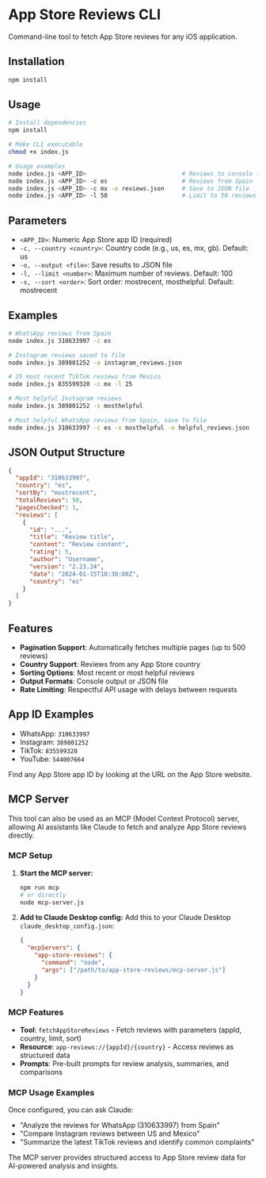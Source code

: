 # App Store Reviews CLI

Command-line tool to fetch App Store reviews for any iOS application.

## Installation

```bash
npm install
```

## Usage

```bash
# Install dependencies
npm install

# Make CLI executable
chmod +x index.js

# Usage examples
node index.js <APP_ID>                           # Reviews to console (US store)
node index.js <APP_ID> -c es                     # Reviews from Spain
node index.js <APP_ID> -c mx -o reviews.json     # Save to JSON file
node index.js <APP_ID> -l 50                     # Limit to 50 reviews
```

## Parameters

- `<APP_ID>`: Numeric App Store app ID (required)
- `-c, --country <country>`: Country code (e.g., us, es, mx, gb). Default: us
- `-o, --output <file>`: Save results to JSON file
- `-l, --limit <number>`: Maximum number of reviews. Default: 100
- `-s, --sort <order>`: Sort order: mostrecent, mosthelpful. Default: mostrecent

## Examples

```bash
# WhatsApp reviews from Spain
node index.js 310633997 -c es

# Instagram reviews saved to file
node index.js 389801252 -o instagram_reviews.json

# 25 most recent TikTok reviews from Mexico
node index.js 835599320 -c mx -l 25

# Most helpful Instagram reviews
node index.js 389801252 -s mosthelpful

# Most helpful WhatsApp reviews from Spain, save to file
node index.js 310633997 -c es -s mosthelpful -o helpful_reviews.json
```

## JSON Output Structure

```json
{
  "appId": "310633997",
  "country": "es",
  "sortBy": "mostrecent",
  "totalReviews": 50,
  "pagesChecked": 1,
  "reviews": [
    {
      "id": "...",
      "title": "Review title",
      "content": "Review content",
      "rating": 5,
      "author": "Username",
      "version": "2.23.24",
      "date": "2024-01-15T10:30:00Z",
      "country": "es"
    }
  ]
}
```

## Features

- **Pagination Support**: Automatically fetches multiple pages (up to 500 reviews)
- **Country Support**: Reviews from any App Store country
- **Sorting Options**: Most recent or most helpful reviews
- **Output Formats**: Console output or JSON file
- **Rate Limiting**: Respectful API usage with delays between requests

## App ID Examples

- WhatsApp: `310633997`
- Instagram: `389801252`
- TikTok: `835599320`
- YouTube: `544007664`

Find any App Store app ID by looking at the URL on the App Store website.

## MCP Server

This tool can also be used as an MCP (Model Context Protocol) server, allowing AI assistants like Claude to fetch and analyze App Store reviews directly.

### MCP Setup

1. **Start the MCP server:**
   ```bash
   npm run mcp
   # or directly
   node mcp-server.js
   ```

2. **Add to Claude Desktop config:**
   Add this to your Claude Desktop `claude_desktop_config.json`:
   ```json
   {
     "mcpServers": {
       "app-store-reviews": {
         "command": "node",
         "args": ["/path/to/app-store-reviews/mcp-server.js"]
       }
     }
   }
   ```

### MCP Features

- **Tool**: `fetchAppStoreReviews` - Fetch reviews with parameters (appId, country, limit, sort)
- **Resource**: `app-reviews://{appId}/{country}` - Access reviews as structured data
- **Prompts**: Pre-built prompts for review analysis, summaries, and comparisons

### MCP Usage Examples

Once configured, you can ask Claude:
- "Analyze the reviews for WhatsApp (310633997) from Spain"
- "Compare Instagram reviews between US and Mexico"
- "Summarize the latest TikTok reviews and identify common complaints"

The MCP server provides structured access to App Store review data for AI-powered analysis and insights.